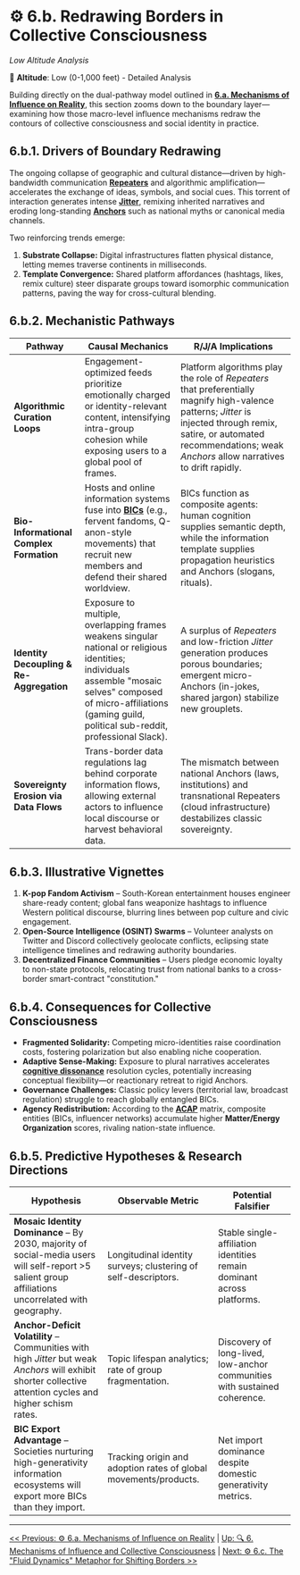# ⚙️ 6.b. Redrawing Borders in Collective Consciousness
<!-- markdownlint-disable MD036 -->
*Low Altitude Analysis*
<!-- markdownlint-enable MD036 -->

📍 **Altitude**: Low (0-1,000 feet) - Detailed Analysis

Building directly on the dual-pathway model outlined in **[6.a. Mechanisms of Influence on Reality](6a-mechanisms-influence-reality.md)**, this section zooms down to the boundary layer—examining how those macro-level influence mechanisms redraw the contours of collective consciousness and social identity in practice.

## **6.b.1. Drivers of Boundary Redrawing**

The ongoing collapse of geographic and cultural distance—driven by high-bandwidth communication **[Repeaters](../04-information-systems/4a-material-organization-dynamics/4a1-repeater-jitter-anchor-model.md#4a11-repeaters-transmission-and-amplification)** and algorithmic amplification—accelerates the exchange of ideas, symbols, and social cues. This torrent of interaction generates intense **[Jitter](../04-information-systems/4a-material-organization-dynamics/4a1-repeater-jitter-anchor-model.md#4a12-jitter-sources-of-variation-and-innovation)**, remixing inherited narratives and eroding long-standing **[Anchors](../04-information-systems/4a-material-organization-dynamics/4a1-repeater-jitter-anchor-model.md#4a13-anchors-stability-and-fidelity-mechanisms)** such as national myths or canonical media channels.  

Two reinforcing trends emerge:

1. **Substrate Collapse:**  Digital infrastructures flatten physical distance, letting memes traverse continents in milliseconds.  
2. **Template Convergence:**  Shared platform affordances (hashtags, likes, remix culture) steer disparate groups toward isomorphic communication patterns, paving the way for cross-cultural blending.

## **6.b.2. Mechanistic Pathways**

| Pathway | Causal Mechanics | R/J/A Implications |
|---------|-----------------|--------------------|
| **Algorithmic Curation Loops** | Engagement-optimized feeds prioritize emotionally charged or identity-relevant content, intensifying intra-group cohesion while exposing users to a global pool of frames. | Platform algorithms play the role of *Repeaters* that preferentially magnify high-valence patterns; *Jitter* is injected through remix, satire, or automated recommendations; weak *Anchors* allow narratives to drift rapidly. |
| **Bio-Informational Complex Formation** | Hosts and online information systems fuse into **[BICs](../05-competitive-dynamics/5e-bio-informational-complex.md)** (e.g., fervent fandoms, Q-anon-style movements) that recruit new members and defend their shared worldview. | BICs function as composite agents: human cognition supplies semantic depth, while the information template supplies propagation heuristics and Anchors (slogans, rituals). |
| **Identity Decoupling & Re-Aggregation** | Exposure to multiple, overlapping frames weakens singular national or religious identities; individuals assemble "mosaic selves" composed of micro-affiliations (gaming guild, political sub-reddit, professional Slack). | A surplus of *Repeaters* and low-friction *Jitter* generation produces porous boundaries; emergent micro-Anchors (in-jokes, shared jargon) stabilize new grouplets. |
| **Sovereignty Erosion via Data Flows** | Trans-border data regulations lag behind corporate information flows, allowing external actors to influence local discourse or harvest behavioral data. | The mismatch between national Anchors (laws, institutions) and transnational Repeaters (cloud infrastructure) destabilizes classic sovereignty. |

## **6.b.3. Illustrative Vignettes**

1. **K-pop Fandom Activism** – South-Korean entertainment houses engineer share-ready content; global fans weaponize hashtags to influence Western political discourse, blurring lines between pop culture and civic engagement.
2. **Open-Source Intelligence (OSINT) Swarms** – Volunteer analysts on Twitter and Discord collectively geolocate conflicts, eclipsing state intelligence timelines and redrawing authority boundaries.
3. **Decentralized Finance Communities** – Users pledge economic loyalty to non-state protocols, relocating trust from national banks to a cross-border smart-contract "constitution."

## **6.b.4. Consequences for Collective Consciousness**

* **Fragmented Solidarity:**  Competing micro-identities raise coordination costs, fostering polarization but also enabling niche cooperation.  
* **Adaptive Sense-Making:**  Exposure to plural narratives accelerates **[cognitive dissonance](../glossary/C.md#cognitive-dissonance)** resolution cycles, potentially increasing conceptual flexibility—or reactionary retreat to rigid Anchors.  
* **Governance Challenges:**  Classic policy levers (territorial law, broadcast regulation) struggle to reach globally entangled BICs.  
* **Agency Redistribution:**  According to the **[ACAP](../03-agents-as-information-processors/3d-agent-complexity-assessment-protocol.md)** matrix, composite entities (BICs, influencer networks) accumulate higher **Matter/Energy Organization** scores, rivaling nation-state influence.

## **6.b.5. Predictive Hypotheses & Research Directions**

| Hypothesis | Observable Metric | Potential Falsifier |
|------------|------------------|---------------------|
| **Mosaic Identity Dominance** – By 2030, majority of social-media users will self-report >5 salient group affiliations uncorrelated with geography. | Longitudinal identity surveys; clustering of self-descriptors. | Stable single-affiliation identities remain dominant across platforms. |
| **Anchor-Deficit Volatility** – Communities with high *Jitter* but weak *Anchors* will exhibit shorter collective attention cycles and higher schism rates. | Topic lifespan analytics; rate of group fragmentation. | Discovery of long-lived, low-anchor communities with sustained coherence. |
| **BIC Export Advantage** – Societies nurturing high-generativity information ecosystems will export more BICs than they import. | Tracking origin and adoption rates of global movements/products. | Net import dominance despite domestic generativity metrics. |

---
[<< Previous: ⚙️ 6.a. Mechanisms of Influence on Reality](6a-mechanisms-influence-reality.md) | [Up: 🔍 6. Mechanisms of Influence and Collective Consciousness](6-influence-collective-consciousness.md) | [Next: ⚙️ 6.c. The "Fluid Dynamics" Metaphor for Shifting Borders >>](6c-fluid-dynamics-metaphor.md)

